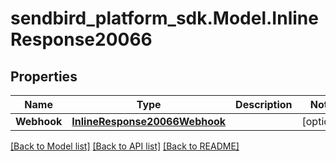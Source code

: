 
# sendbird_platform_sdk.Model.InlineResponse20066

## Properties

Name | Type | Description | Notes
------------ | ------------- | ------------- | -------------
**Webhook** | [**InlineResponse20066Webhook**](InlineResponse20066Webhook.md) |  | [optional] 

[[Back to Model list]](../README.md#documentation-for-models)
[[Back to API list]](../README.md#documentation-for-api-endpoints)
[[Back to README]](../README.md)

